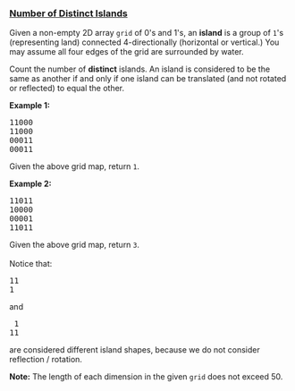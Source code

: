 ### [Number of Distinct Islands](https://leetcode.com/problems/number-of-distinct-islands)

<p>Given a non-empty 2D array <code>grid</code> of 0's and 1's, an <b>island</b> is a group of <code>1</code>'s (representing land) connected 4-directionally (horizontal or vertical.)  You may assume all four edges of the grid are surrounded by water.</p>

<p>Count the number of <b>distinct</b> islands.  An island is considered to be the same as another if and only if one island can be translated (and not rotated or reflected) to equal the other.</p>

<p><b>Example 1:</b><br />
<pre>
11000
11000
00011
00011
</pre>
Given the above grid map, return <code>1</code>.
</p>

<p><b>Example 2:</b><br />
<pre>11011
10000
00001
11011</pre>
Given the above grid map, return <code>3</code>.<br /><br />
Notice that:
<pre>
11
1
</pre>
and
<pre>
 1
11
</pre>
are considered different island shapes, because we do not consider reflection / rotation.
</p>

<p><b>Note:</b>
The length of each dimension in the given <code>grid</code> does not exceed 50.
</p>